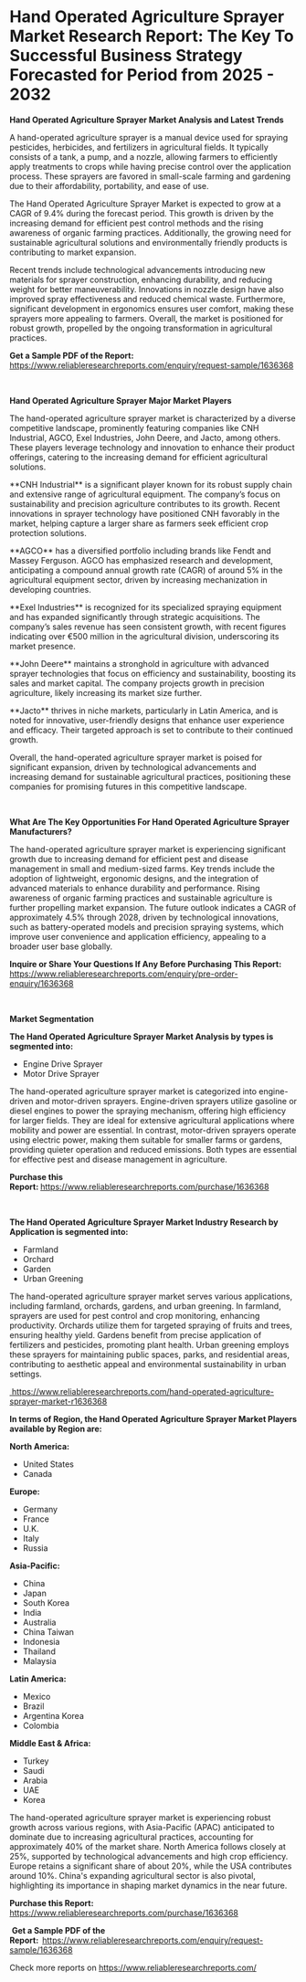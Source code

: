 <p><h1>Hand Operated Agriculture Sprayer Market Research Report: The Key To Successful Business Strategy Forecasted for Period from 2025 - 2032</h1></p><p><strong>Hand Operated Agriculture Sprayer Market Analysis and Latest Trends</strong></p>
<p><p>A hand-operated agriculture sprayer is a manual device used for spraying pesticides, herbicides, and fertilizers in agricultural fields. It typically consists of a tank, a pump, and a nozzle, allowing farmers to efficiently apply treatments to crops while having precise control over the application process. These sprayers are favored in small-scale farming and gardening due to their affordability, portability, and ease of use.</p><p>The Hand Operated Agriculture Sprayer Market is expected to grow at a CAGR of 9.4% during the forecast period. This growth is driven by the increasing demand for efficient pest control methods and the rising awareness of organic farming practices. Additionally, the growing need for sustainable agricultural solutions and environmentally friendly products is contributing to market expansion.</p><p>Recent trends include technological advancements introducing new materials for sprayer construction, enhancing durability, and reducing weight for better maneuverability. Innovations in nozzle design have also improved spray effectiveness and reduced chemical waste. Furthermore, significant development in ergonomics ensures user comfort, making these sprayers more appealing to farmers. Overall, the market is positioned for robust growth, propelled by the ongoing transformation in agricultural practices.</p></p>
<p><strong>Get a Sample PDF of the Report:&nbsp;</strong> <a href="https://www.reliableresearchreports.com/enquiry/request-sample/1636368?utm_campaign=3561&utm_medium=2&utm_source=Github&utm_content=ia&utm_term=23032025&utm_id=hand-operated-agriculture-sprayer">https://www.reliableresearchreports.com/enquiry/request-sample/1636368</a></p>
<p>&nbsp;</p>
<p><strong>Hand Operated Agriculture Sprayer Major Market Players</strong></p>
<p><p>The hand-operated agriculture sprayer market is characterized by a diverse competitive landscape, prominently featuring companies like CNH Industrial, AGCO, Exel Industries, John Deere, and Jacto, among others. These players leverage technology and innovation to enhance their product offerings, catering to the increasing demand for efficient agricultural solutions.</p><p>**CNH Industrial** is a significant player known for its robust supply chain and extensive range of agricultural equipment. The company’s focus on sustainability and precision agriculture contributes to its growth. Recent innovations in sprayer technology have positioned CNH favorably in the market, helping capture a larger share as farmers seek efficient crop protection solutions.</p><p>**AGCO** has a diversified portfolio including brands like Fendt and Massey Ferguson. AGCO has emphasized research and development, anticipating a compound annual growth rate (CAGR) of around 5% in the agricultural equipment sector, driven by increasing mechanization in developing countries.</p><p>**Exel Industries** is recognized for its specialized spraying equipment and has expanded significantly through strategic acquisitions. The company’s sales revenue has seen consistent growth, with recent figures indicating over €500 million in the agricultural division, underscoring its market presence.</p><p>**John Deere** maintains a stronghold in agriculture with advanced sprayer technologies that focus on efficiency and sustainability, boosting its sales and market capital. The company projects growth in precision agriculture, likely increasing its market size further.</p><p>**Jacto** thrives in niche markets, particularly in Latin America, and is noted for innovative, user-friendly designs that enhance user experience and efficacy. Their targeted approach is set to contribute to their continued growth.</p><p>Overall, the hand-operated agriculture sprayer market is poised for significant expansion, driven by technological advancements and increasing demand for sustainable agricultural practices, positioning these companies for promising futures in this competitive landscape.</p></p>
<p>&nbsp;</p>
<p><strong>What Are The Key Opportunities For Hand Operated Agriculture Sprayer Manufacturers?</strong></p>
<p><p>The hand-operated agriculture sprayer market is experiencing significant growth due to increasing demand for efficient pest and disease management in small and medium-sized farms. Key trends include the adoption of lightweight, ergonomic designs, and the integration of advanced materials to enhance durability and performance. Rising awareness of organic farming practices and sustainable agriculture is further propelling market expansion. The future outlook indicates a CAGR of approximately 4.5% through 2028, driven by technological innovations, such as battery-operated models and precision spraying systems, which improve user convenience and application efficiency, appealing to a broader user base globally.</p></p>
<p><strong>Inquire or Share Your Questions If Any Before Purchasing This Report:</strong> <a href="https://www.reliableresearchreports.com/enquiry/pre-order-enquiry/1636368?utm_campaign=3561&utm_medium=2&utm_source=Github&utm_content=ia&utm_term=23032025&utm_id=hand-operated-agriculture-sprayer">https://www.reliableresearchreports.com/enquiry/pre-order-enquiry/1636368</a></p>
<p>&nbsp;</p>
<p><strong>Market Segmentation</strong></p>
<p><strong>The Hand Operated Agriculture Sprayer Market Analysis by types is segmented into:</strong></p>
<p><ul><li>Engine Drive Sprayer</li><li>Motor Drive Sprayer</li></ul></p>
<p><p>The hand-operated agriculture sprayer market is categorized into engine-driven and motor-driven sprayers. Engine-driven sprayers utilize gasoline or diesel engines to power the spraying mechanism, offering high efficiency for larger fields. They are ideal for extensive agricultural applications where mobility and power are essential. In contrast, motor-driven sprayers operate using electric power, making them suitable for smaller farms or gardens, providing quieter operation and reduced emissions. Both types are essential for effective pest and disease management in agriculture.</p></p>
<p><strong>Purchase this Report:&nbsp;</strong><a href="https://www.reliableresearchreports.com/purchase/1636368?utm_campaign=3561&utm_medium=2&utm_source=Github&utm_content=ia&utm_term=23032025&utm_id=hand-operated-agriculture-sprayer">https://www.reliableresearchreports.com/purchase/1636368</a></p>
<p>&nbsp;</p>
<p><strong>The Hand Operated Agriculture Sprayer Market Industry Research by Application is segmented into:</strong></p>
<p><ul><li>Farmland</li><li>Orchard</li><li>Garden</li><li>Urban Greening</li></ul></p>
<p><p>The hand-operated agriculture sprayer market serves various applications, including farmland, orchards, gardens, and urban greening. In farmland, sprayers are used for pest control and crop monitoring, enhancing productivity. Orchards utilize them for targeted spraying of fruits and trees, ensuring healthy yield. Gardens benefit from precise application of fertilizers and pesticides, promoting plant health. Urban greening employs these sprayers for maintaining public spaces, parks, and residential areas, contributing to aesthetic appeal and environmental sustainability in urban settings.</p></p>
<p><a href="https://www.reliableresearchreports.com/hand-operated-agriculture-sprayer-market-r1636368?utm_campaign=3561&utm_medium=2&utm_source=Github&utm_content=ia&utm_term=23032025&utm_id=hand-operated-agriculture-sprayer">&nbsp;https://www.reliableresearchreports.com/hand-operated-agriculture-sprayer-market-r1636368</a></p>
<p><strong>In terms of Region, the Hand Operated Agriculture Sprayer Market Players available by Region are:</strong></p>
<p>
    <p> <strong> North America: </strong>
        <ul>
            <li>United States</li>
            <li>Canada</li>
        </ul>
        </p> 
    <p> <strong> Europe: </strong>
        <ul>
            <li>Germany</li>
            <li>France</li>
            <li>U.K.</li>
            <li>Italy</li>
            <li>Russia</li>
        </ul>
        </p> 
    <p> <strong> Asia-Pacific: </strong>
        <ul>
            <li>China</li>
            <li>Japan</li>
            <li>South Korea</li>
            <li>India</li>
            <li>Australia</li>
            <li>China Taiwan</li>
            <li>Indonesia</li>
            <li>Thailand</li>
            <li>Malaysia</li>
        </ul>
        </p> 
    <p> <strong> Latin America: </strong>
        <ul>
            <li>Mexico</li>
            <li>Brazil</li>
            <li>Argentina Korea</li>
            <li>Colombia</li>
        </ul>
        </p> 
    <p> <strong> Middle East & Africa: </strong>
        <ul>
            <li>Turkey</li>
            <li>Saudi</li>
            <li>Arabia</li>
            <li>UAE</li>
            <li>Korea</li>
        </ul>
    </p>
    </p>
<p><p>The hand-operated agriculture sprayer market is experiencing robust growth across various regions, with Asia-Pacific (APAC) anticipated to dominate due to increasing agricultural practices, accounting for approximately 40% of the market share. North America follows closely at 25%, supported by technological advancements and high crop efficiency. Europe retains a significant share of about 20%, while the USA contributes around 10%. China's expanding agricultural sector is also pivotal, highlighting its importance in shaping market dynamics in the near future.</p></p>
<p><strong>Purchase this Report: </strong><a href="https://www.reliableresearchreports.com/purchase/1636368?utm_campaign=3561&utm_medium=2&utm_source=Github&utm_content=ia&utm_term=23032025&utm_id=hand-operated-agriculture-sprayer">https://www.reliableresearchreports.com/purchase/1636368</a></p>
<p>&nbsp;<strong>Get a Sample PDF of the Report:&nbsp;&nbsp;</strong><a href="https://www.reliableresearchreports.com/enquiry/request-sample/1636368?utm_campaign=3561&utm_medium=2&utm_source=Github&utm_content=ia&utm_term=23032025&utm_id=hand-operated-agriculture-sprayer">https://www.reliableresearchreports.com/enquiry/request-sample/1636368</a></p>
<p><strong></strong></p>
<p>Check more reports on <a href="https://www.reliableresearchreports.com/?utm_campaign=3561&utm_medium=2&utm_source=Github&utm_content=ia&utm_term=23032025&utm_id=hand-operated-agriculture-sprayer">https://www.reliableresearchreports.com/</a></p>